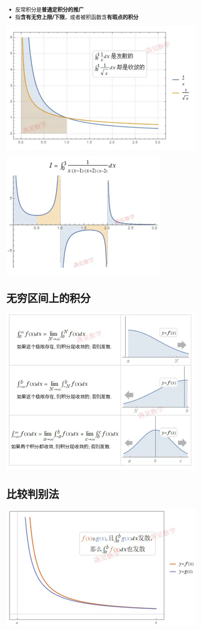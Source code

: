 - 反常积分是**普通定积分的推广**
- 指**含有无穷上限/下限**，或者被积函数含**有瑕点的积分**

![](../../photo/Pasted%20image%2020240402092710.png)

![](../../photo/Pasted%20image%2020240402092729.png)


# 无穷区间上的积分
![](../../photo/Pasted%20image%2020240402092834.png)
# 比较判别法
![](../../photo/Pasted%20image%2020240402092951.png)

